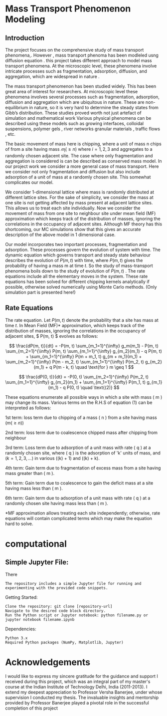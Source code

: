 # Mass Transport Phenomenon Modeling
## Introduction
The project focuses on the comprehensive study of mass transport phenomena,. However , mass transport phenoma has been modleled usng diffusion equation . this project takes different approach to model mass transport phenomena.   At the microscopic level, these phenomena involve intricate processes such as fragmentation, adsorption, diffusion, and aggregation, which are widespread in nature . 

The mass transport phenomenon has been studied widely. This has been great
area of interest for researchers. At microscopic level these phenomena involves
several processes such as fragmentation, adsorption, diffusion and aggregation
which are ubiquitous in nature. These are non-equilibrium in nature, so
it is very hard to determine the steady states from Gibb’s distribution. These
studies proved worth not just artefact of simulation and mathematical work 
Various physical phenomena can be described using these models such as
growing
interfaces,
colloidal
suspensions,
polymer
gels  ,
river
networks granular materials , traffic flows  , etc.

The basic movement of mass here is chipping, where a unit of mass n chips
of from a site having mass $𝑚_i (\geq n)$ where $i=1, 2, 3$ and aggregates to a
randomly chosen adjacent site. The case where only fragmentation and
aggregation is considered is can be described as conserved mass model. In our
project work we consider a more general case of mass transport. Here we
consider not only fragmentation and diffusion but also include adsorption of a
unit of mass at a randomly chosen site. This somewhat complicates our model.

We consider 1-dimensional lattice where mass is randomly distributed at
different lattice sites. For the sake of simplicity, we consider the mass at one site
is not getting affected by mass present at adjacent lattice sites. This allows us to
treat each site individually. Now we consider the movement of mass from one
site to neighbour site under mean field (MF) approximation which keeps track
of the distribution of masses, ignoring the correlations in the occupancy of
adjacent sites. Although MF theory has this shortcoming, our MC simulations
show that this gives an accurate description of the above model in 1
dimensional case.

Our model incorporates two important processes, fragmentation and
adsorption. These processes govern the evolution of system with time. The
dynamic equation which governs transport and steady state behaviour describes
the evolution of $P(m ,t)$ with time, where $P(m ,t)$ gives the probability of having
a mass m at time $t$. So the study of mass-transport phenomena boils down to the
study of evolution of $P(m ,t)$ . The rate equations include all the elementary
moves in the system. These rate equations has been solved for different
chipping kernels analytically if possible, otherwise solved numerically using
Monte Carlo methods.
(Only simulation part is presented here!)


## Rate Equations
The rate equation.
Let $P(m, t)$ denote the probability that a site has mass  at time $t$. In Mean Field (MF)* approximation, which keeps track of the distribution of masses, ignoring the correlations in the occupancy of adjacent sites, $ P(m, t) $ evolves as follows:

$$
 \frac{dP(m, t)}{dt} = -P(m, t) \sum_{m_1=1}^{\infty} g_m(m_1) - P(m, t) \sum_{m_2=1}^{\infty} P(m, t) \sum_{m_1=1}^{\infty} g_{m_2}(m_1) - q P(m, t) + \sum_{m_1=1}^{\infty} P(m + m_1, t) g_{m + m_1}(m_1) + \sum_{m_2=1}^{\infty} P(m - m_2, t) \sum_{m_1=1}^{\infty} P(m_2, t) g_{m_2}(m_1) + q P(m - k, t) \quad \text{for } m \geq 1
$$



$$
\frac{dP(0, t)}{dt} = -P(0, t) \sum_{m_2=1}^{\infty} P(m_2, t) \sum_{m_1=1}^{\infty} g_{m_2}(m_1) + \sum_{m_1=1}^{\infty} P(m_1, t) g_{m_1}(m_1) - q P(0, t) \quad \text{(2)}
$$

These equations enumerate all possible ways in which a site with mass \( m \) may change its mass. Various terms on the R.H.S of equation (1) can be interpreted as follows:

1st term: loss term due to chipping of a mass \( n \) from a site having mass $( m (\geq n) )$

2nd term: loss term due to coalescence chipped mass after chipping from neighbour

3rd term: Loss term due to adsorption of a unit mass with rate \( q \) at a randomly chosen site, where \( q \) is the adsorption of 'k' units of mass, and $( k = 1, 2, 3, \ldots )$ in various \((k) + 1\) and \((k) + k\).

4th term: Gain term due to fragmentation of excess mass from a site having mass greater than \( m \).

5th term: Gain term due to coalescence to gain the deficit mass at a site having mass less than \( m \).

6th term: Gain term due to adsorption of a unit mass with rate \( q \) at a randomly chosen site having mass less than \( m \).

*MF approximation allows treating each site independently; otherwise, rate equations will contain complicated terms which may make the equation hard to solve.
# computational 
## Simple Jupyter File:
There 

    The repository includes a simple Jupyter file for running and experimenting with the provided code snippets.

Getting Started:

    Clone the repository: git clone [repository-url]
    Navigate to the desired code block directory.
    Run the Python script or Jupyter notebook: python filename.py or jupyter notebook filename.ipynb

Dependencies:

    Python 3.x
    Required Python packages (NumPy, Matplotlib, Jupyter)
# Acknowledgements
I would like to express my sincere gratitude for the guidance and support I received during this project, which was an integral part of my master's course at the Indian Institute of Technology Delhi, India (2011-2013). I extend my deepest appreciation to Professor Versha Banerjee, under whose supervision I conducted my thesis. The invaluable insights and mentorship provided by Professor Banerjee played a pivotal role in the successful completion of this project

